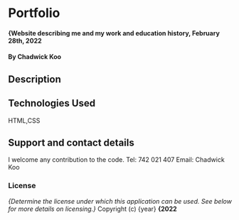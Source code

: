 # Portfolio

#### {Website describing me and my work and education history, February 28th, 2022
#### By **Chadwick Koo**


## Description

## Technologies Used
HTML,CSS
## Support and contact details
I welcome any contribution to the code.
Tel: 742 021 407
Email: Chadwick Koo
### License
*{Determine the license under which this application can be used.  See below for more details on licensing.}*
Copyright (c) {year} **{2022**
